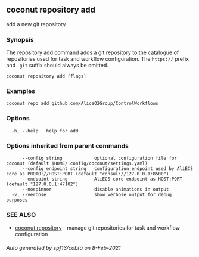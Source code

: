 ## coconut repository add

add a new git repository

### Synopsis

The repository add command adds a git repository to the catalogue of repositories used for task and workflow configuration.
The `https://` prefix and `.git` suffix should always be omitted.

```
coconut repository add [flags]
```

### Examples

```
coconut repo add github.com/AliceO2Group/ControlWorkflows
```

### Options

```
  -h, --help   help for add
```

### Options inherited from parent commands

```
      --config string            optional configuration file for coconut (default $HOME/.config/coconut/settings.yaml)
      --config_endpoint string   configuration endpoint used by AliECS core as PROTO://HOST:PORT (default "consul://127.0.0.1:8500")
      --endpoint string          AliECS core endpoint as HOST:PORT (default "127.0.0.1:47102")
      --nospinner                disable animations in output
  -v, --verbose                  show verbose output for debug purposes
```

### SEE ALSO

* [coconut repository](coconut_repository.md)	 - manage git repositories for task and workflow configuration

###### Auto generated by spf13/cobra on 8-Feb-2021
